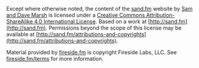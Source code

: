 Except where otherwise noted, the content of the [sand.fm](http://sand.fm) website by [Sam and Dave Marsh](/hosts) is licensed under a [Creative Commons Attribution-ShareAlike 4.0 International License](https://creativecommons.org/licenses/by-sa/4.0/). Based on a work at [http://sand.fm](http://sand.fm). Permissions beyond the scope of this license may be available at [http://sand.fm/attributions-and-copyrights](http://sand.fm/attributions-and-copyrights).

Material provided by [fireside.fm](http://fireside.fm) is copyright Fireside Labs, LLC. See [fireside.fm/terms](https://fireside.fm/terms) for more information.
